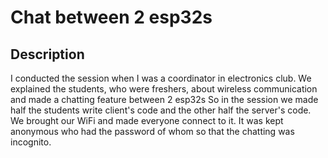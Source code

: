 # Chat between 2 esp32s

## Description
I conducted the session when I was a coordinator in electronics club.
We explained the students, who were freshers, about wireless communication and made a chatting feature between 2 esp32s
So in the session we made half the students write client's code and the other half the server's code.
We brought our WiFi and made everyone connect to it. 
It was kept anonymous who had the password of whom so that the chatting was incognito.

